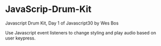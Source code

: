 # JavaScrip-Drum-Kit
Javascript Drum Kit, Day 1 of Javascript30 by Wes Bos

Use Javascript event listeners to change styling and play audio based on user keypress. 
